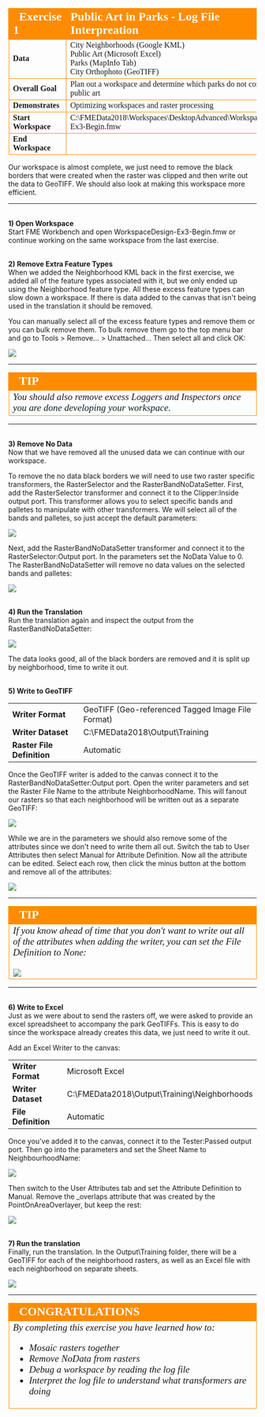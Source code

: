 <!--Exercise Section-->


<table style="border-spacing: 0px;border-collapse: collapse;font-family:serif">
<tr>
<td style="vertical-align:middle;background-color:darkorange;border: 2px solid darkorange">
<i class="fa fa-cogs fa-lg fa-pull-left fa-fw" style="color:white;padding-right: 12px;vertical-align:text-top"></i>
<span style="color:white;font-size:x-large;font-weight: bold">Exercise 1</span>
</td>
<!--AKA What Does the Log Say?-->
<td style="border: 2px solid darkorange;background-color:darkorange;color:white">
<span style="color:white;font-size:x-large;font-weight: bold">Public Art in Parks - Log File Interpreation</span>
</td>
</tr>

<tr>
<td style="border: 1px solid darkorange; font-weight: bold">Data</td>
<td style="border: 1px solid darkorange">City Neighborhoods (Google KML)<br>Public Art (Microsoft Excel)<br>
Parks (MapInfo Tab)<br>
City Orthophoto (GeoTIFF)</td>
</tr>

<tr>
<td style="border: 1px solid darkorange; font-weight: bold">Overall Goal</td>
<td style="border: 1px solid darkorange">Plan out a workspace and determine which parks do not contain public art</td>
</tr>

<tr>
<td style="border: 1px solid darkorange; font-weight: bold">Demonstrates</td>
<td style="border: 1px solid darkorange">Optimizing workspaces and raster processing</td>
</tr>

<tr>
<td style="border: 1px solid darkorange; font-weight: bold">Start Workspace</td>
<td style="border: 1px solid darkorange">C:\FMEData2018\Workspaces\DesktopAdvanced\WorkspaceDesign-Ex3-Begin.fmw</td>
</tr>

<tr>
<td style="border: 1px solid darkorange; font-weight: bold">End Workspace</td>
<td style="border: 1px solid darkorange"C:\FMEData2018\Workspaces\DesktopAdvanced\WorkspaceDesign-Ex3-Complete.fmw</td>
</tr>

</table>

Our workspace is almost complete, we just need to remove the black borders that were created when the raster was clipped and then write out the data to GeoTIFF. We should also look at making this workspace more efficient. 

---
<br>**1) Open Workspace**
<br>Start FME Workbench and open WorkspaceDesign-Ex3-Begin.fmw or continue working on the same workspace from the last exercise.  

 
<br>**2) Remove Extra Feature Types**
<br>When we added the Neighborhood KML back in the first exercise, we added all of the feature types associated with it, but we only ended up using the Neighborhood feature type. All these excess feature types can slow down a workspace. If there is data added to the canvas that isn't being used in the translation it should be removed. 

You can manually select all of the excess feature types and remove them or you can bulk remove them. To bulk remove them go to the top menu bar and go to Tools > Remove... > Unattached... Then select all and click OK:

![](./Images/Img2.224.Ex3.RemoveUnattachedFeatureTypes.png)

---

<!--Tip Section--> 

<table style="border-spacing: 0px">
<tr>
<td style="vertical-align:middle;background-color:darkorange;border: 2px solid darkorange">
<i class="fa fa-info-circle fa-lg fa-pull-left fa-fw" style="color:white;padding-right: 12px;vertical-align:text-top"></i>
<span style="color:white;font-size:x-large;font-weight: bold;font-family:serif">TIP</span>
</td>
</tr>

<tr>
<td style="border: 1px solid darkorange">
<span style="font-family:serif; font-style:italic; font-size:larger">
You should also remove excess Loggers and Inspectors once you are done developing your workspace. 
</span>
</td>
</tr>
</table>

---

<br>**3) Remove No Data**
<br>Now that we have removed all the unused data we can continue with our workspace. 

To remove the no data black borders we will need to use two raster specific transformers, the RasterSelector and the RasterBandNoDataSetter. First, add the RasterSelector transformer and connect it to the Clipper:Inside output port. This transformer allows you to select specific bands and palletes to manipulate with other transformers. We will select all of the bands and palletes, so just accept the default parameters:

![](./Images/Img2.225.Ex3.RasterSelector.png)

Next, add the RasterBandNoDataSetter transformer and connect it to the RasterSelector:Output port. In the parameters set the NoData Value to 0. The RasterBandNoDataSetter will remove no data values on the selected bands and palletes:

![](./Images/Img2.226.Ex3.RasterBandNoDataSetter.png)

<br>**4) Run the Translation**
<br>Run the translation again and inspect the output from the RasterBandNoDataSetter:

![](./Images/Img2.227.Ex3.NoDataRemovalOutput.png)

The data looks good, all of the black borders are removed and it is split up by neighborhood, time to write it out. 

<br>**5) Write to GeoTIFF**
<br>
<table style="border: 0px">

<tr>
<td style="font-weight: bold">Writer Format</td>
<td style="">GeoTIFF (Geo-referenced Tagged Image File Format)</td>
</tr>

<tr>
<td style="font-weight: bold">Writer Dataset</td>
<td style="">C:\FMEData2018\Output\Training</td>
</tr>

<tr>
<td style="font-weight: bold">Raster File Definition</td>
<td style="">Automatic</td>
</tr>
</table>

Once the GeoTIFF writer is added to the canvas connect it to the RasterBandNoDataSetter:Output port. Open the writer parameters and set the Raster File Name to the attribute NeighborhoodName. This will fanout our rasters so that each neighborhood will be written out as a separate GeoTIFF:

![](./Images/Img2.228.Ex3.GeoTIFFWriter.png)

While we are in the parameters we should also remove some of the attributes since we don't need to write them all out. Switch the tab to User Attributes then select Manual for Attribute Definition. Now all the attribute can be edited. Select each row, then click the minus button at the bottom and remove all of the attributes:

![](./Images/Img2.229.Ex3.RemoveAttributesOnGeoTIFF.png)

---

<!--Tip Section--> 

<table style="border-spacing: 0px">
<tr>
<td style="vertical-align:middle;background-color:darkorange;border: 2px solid darkorange">
<i class="fa fa-info-circle fa-lg fa-pull-left fa-fw" style="color:white;padding-right: 12px;vertical-align:text-top"></i>
<span style="color:white;font-size:x-large;font-weight: bold;font-family:serif">TIP</span>
</td>
</tr>

<tr>
<td style="border: 1px solid darkorange">
<span style="font-family:serif; font-style:italic; font-size:larger">
If you know ahead of time that you don't want to write out all of the attributes when adding the writer, you can set the File Definition to None:
<br><br><img src="./DesktopAdvanced2WorkspaceDesign/Images/Img2.230.Ex3.RasterFileDefinitionNone.png">
</span>
</td>
</tr>
</table>

---

<br>**6) Write to Excel**
<br>Just as we were about to send the rasters off, we were asked to provide an excel spreadsheet to accompany the park GeoTIFFs. This is easy to do since the workspace already creates this data, we just need to write it out. 

Add an Excel Writer to the canvas:

<table style="border: 0px">

<tr>
<td style="font-weight: bold">Writer Format</td>
<td style="">Microsoft Excel</td>
</tr>

<tr>
<td style="font-weight: bold">Writer Dataset</td>
<td style="">C:\FMEData2018\Output\Training\Neighborhoods</td>
</tr>

<tr>
<td style="font-weight: bold">File Definition</td>
<td style="">Automatic</td>
</tr>
</table>


Once you've added it to the canvas, connect it to the Tester:Passed output port. Then go into the parameters and set the Sheet Name to NeighbourhoodName:

![](./Images/Img2.231.Ex3.ExcelWriter.png)

Then switch to the User Attributes tab and set the Attribute Definition to Manual. Remove the _overlaps attribute that was created by the PointOnAreaOverlayer, but keep the rest:

![](./Images/Img2.232.Ex3.RemoveOverlaps.png)

<br>**7) Run the translation**
<br>Finally, run the translation. In the Output\Training folder, there will be a GeoTIFF for each of the neighborhood rasters, as well as an Excel file with each neighborhood on separate sheets. 

![](./Images/Img2.233.Ex3.OutputFolder.png)

---

<!--Exercise Congratulations Section--> 

<table style="border-spacing: 0px">
<tr>
<td style="vertical-align:middle;background-color:darkorange;border: 2px solid darkorange">
<i class="fa fa-thumbs-o-up fa-lg fa-pull-left fa-fw" style="color:white;padding-right: 12px;vertical-align:text-top"></i>
<span style="color:white;font-size:x-large;font-weight: bold;font-family:serif">CONGRATULATIONS</span>
</td>
</tr>

<tr>
<td style="border: 1px solid darkorange">
<span style="font-family:serif; font-style:italic; font-size:larger">
By completing this exercise you have learned how to:
<ul><li>Mosaic rasters together</li>
<li>Remove NoData from rasters</li>
<li>Debug a workspace by reading the log file</li>
<li>Interpret the log file to understand what transformers are doing</ul>
</span>
</td>
</tr>
</table>





